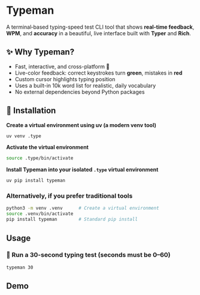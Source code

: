 # Typeman
A terminal‑based typing-speed test CLI tool that shows **real-time feedback**, **WPM**, and **accuracy** in a beautiful, live interface built with **Typer** and **Rich**.


## ✨ Why Typeman?

- Fast, interactive, and cross-platform 🧭  
- Live-color feedback: correct keystrokes turn **green**, mistakes in **red**  
- Custom cursor highlights typing position  
- Uses a built-in 10k word list for realistic, daily vocabulary  
- No external dependencies beyond Python packages  


## 🚀 Installation

**Create a virtual environment using uv (a modern venv tool)**

```bash
uv venv .type
```

**Activate the virtual environment**

```bash
source .type/bin/activate
```

**Install Typeman into your isolated `.type` virtual environment**

```bash
uv pip install typeman
```

### Alternatively, if you prefer traditional tools

```bash
python3 -m venv .venv      # Create a virtual environment
source .venv/bin/activate
pip install typeman        # Standard pip install
```

## Usage

### 🔸 Run a 30-second typing test (seconds must be 0–60)
```bash
typeman 30 
```

## Demo
